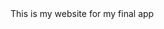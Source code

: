 <html>
  <head>
  <Title> Riley Pitney's Final App</title>
  </head>
  <body>
   This is my website for my final app
   </body>
  </html>
    
